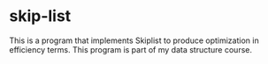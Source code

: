 # skip-list
This is a program that implements Skiplist to produce optimization in efficiency terms.  This program is part of my data structure course.
